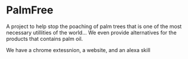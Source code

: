 # PalmFree

A project to help stop the poaching of palm trees that is one of the most necessary utillities of the world... We even provide alternatives for the products that contains palm oil.

We have a chrome extessnion, a website, and an alexa skill
